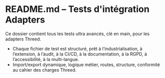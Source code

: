 # README.md – Tests d'intégration Adapters

Ce dossier contient tous les tests ultra avancés, clé en main, pour les adapters Threed.
- Chaque fichier de test est structuré, prêt à l’industrialisation, à l’extension, à l’audit, à la CI/CD, à la documentation, à la RGPD, à l’accessibilité, à la multi-langue.
- Import/export dynamique, logique métier, routes, structure, conformité au cahier des charges Threed.
